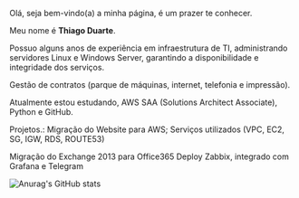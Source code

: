 Olá, seja bem-vindo(a) a minha página, é um prazer te conhecer.

Meu nome é <b>Thiago Duarte</b>.

Possuo alguns anos de experiência em infraestrutura de TI, administrando servidores Linux e Windows Server, garantindo a disponibilidade e integridade dos serviços.

Gestão de contratos (parque de máquinas, internet, telefonia e impressão).

Atualmente estou estudando, AWS SAA (Solutions Architect Associate), Python e GitHub.

Projetos.: 
 Migração do Website para AWS;
 Serviços utilizados (VPC, EC2, SG, IGW, RDS, ROUTE53)

 Migração do Exchange 2013 para Office365
 Deploy Zabbix, integrado com Grafana e Telegram

![Anurag's GitHub stats](https://github-readme-stats.vercel.app/api?username=tduarteme&show_icons=true&theme=transparent)
